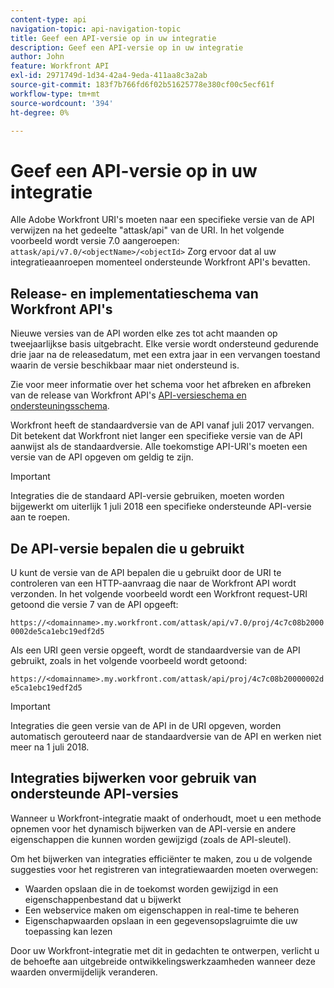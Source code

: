 ```yaml
---
content-type: api
navigation-topic: api-navigation-topic
title: Geef een API-versie op in uw integratie
description: Geef een API-versie op in uw integratie
author: John
feature: Workfront API
exl-id: 2971749d-1d34-42a4-9eda-411aa8c3a2ab
source-git-commit: 183f7b766fd6f02b51625778e380cf00c5ecf61f
workflow-type: tm+mt
source-wordcount: '394'
ht-degree: 0%

---
```


# Geef een API-versie op in uw integratie

Alle Adobe Workfront URI&#39;s moeten naar een specifieke versie van de API verwijzen na het gedeelte &quot;attask/api&quot; van de URI. In het volgende voorbeeld wordt versie 7.0 aangeroepen:
`attask/api/v7.0/<objectName>/<objectId>` Zorg ervoor dat al uw integratieaanroepen momenteel ondersteunde Workfront API&#39;s bevatten.

## Release- en implementatieschema van Workfront API&#39;s

Nieuwe versies van de API worden elke zes tot acht maanden op tweejaarlijkse basis uitgebracht. Elke versie wordt ondersteund gedurende drie jaar na de releasedatum, met een extra jaar in een vervangen toestand waarin de versie beschikbaar maar niet ondersteund is.

Zie voor meer informatie over het schema voor het afbreken en afbreken van de release van Workfront API&#39;s [API-versieschema en ondersteuningsschema](../../wf-api/api/api-version-support-schedule.md).

Workfront heeft de standaardversie van de API vanaf juli 2017 vervangen. Dit betekent dat Workfront niet langer een specifieke versie van de API aanwijst als de standaardversie. Alle toekomstige API-URI&#39;s moeten een versie van de API opgeven om geldig te zijn.

>[!IMPORTANT]
>
> Integraties die de standaard API-versie gebruiken, moeten worden bijgewerkt om uiterlijk 1 juli 2018 een specifieke ondersteunde API-versie aan te roepen.

## De API-versie bepalen die u gebruikt

U kunt de versie van de API bepalen die u gebruikt door de URI te controleren van een HTTP-aanvraag die naar de Workfront API wordt verzonden. In het volgende voorbeeld wordt een Workfront request-URI getoond die versie 7 van de API opgeeft:

`https://<domainname>.my.workfront.com/attask/api/v7.0/proj/4c7c08b20000002de5ca1ebc19edf2d5`

Als een URI geen versie opgeeft, wordt de standaardversie van de API gebruikt, zoals in het volgende voorbeeld wordt getoond:

`https://<domainname>.my.workfront.com/attask/api/proj/4c7c08b20000002de5ca1ebc19edf2d5`

>[!IMPORTANT]
>
> Integraties die geen versie van de API in de URI opgeven, worden automatisch gerouteerd naar de standaardversie van de API en werken niet meer na 1 juli 2018.

## Integraties bijwerken voor gebruik van ondersteunde API-versies

Wanneer u Workfront-integratie maakt of onderhoudt, moet u een methode opnemen voor het dynamisch bijwerken van de API-versie en andere eigenschappen die kunnen worden gewijzigd (zoals de API-sleutel).

Om het bijwerken van integraties efficiënter te maken, zou u de volgende suggesties voor het registreren van integratiewaarden moeten overwegen:

* Waarden opslaan die in de toekomst worden gewijzigd in een eigenschappenbestand dat u bijwerkt
* Een webservice maken om eigenschappen in real-time te beheren
* Eigenschapwaarden opslaan in een gegevensopslagruimte die uw toepassing kan lezen

Door uw Workfront-integratie met dit in gedachten te ontwerpen, verlicht u de behoefte aan uitgebreide ontwikkelingswerkzaamheden wanneer deze waarden onvermijdelijk veranderen.
